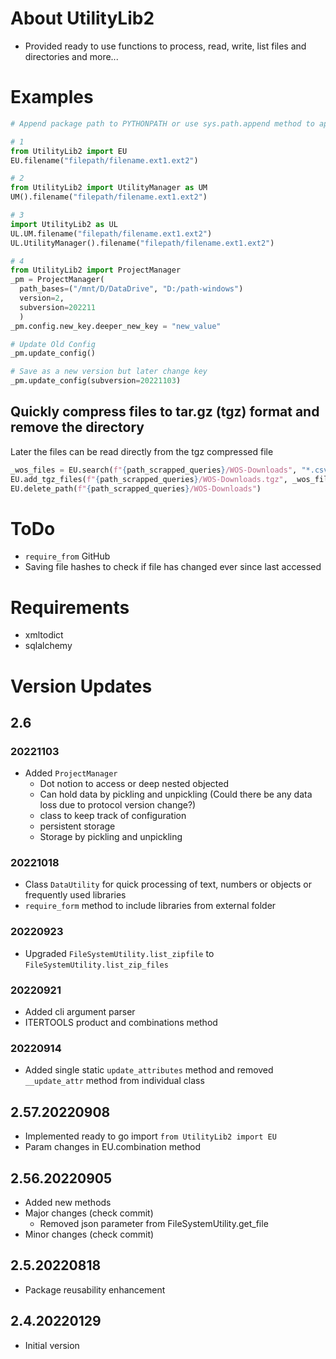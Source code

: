 # About UtilityLib2
* Provided ready to use functions to process, read, write, list files and directories and more...

# Examples

```python
# Append package path to PYTHONPATH or use sys.path.append method to append parent directory's path

# 1
from UtilityLib2 import EU
EU.filename("filepath/filename.ext1.ext2")

# 2
from UtilityLib2 import UtilityManager as UM
UM().filename("filepath/filename.ext1.ext2")

# 3
import UtilityLib2 as UL
UL.UM.filename("filepath/filename.ext1.ext2")
UL.UtilityManager().filename("filepath/filename.ext1.ext2")

# 4
from UtilityLib2 import ProjectManager
_pm = ProjectManager(
  path_bases=("/mnt/D/DataDrive", "D:/path-windows")
  version=2,
  subversion=202211
  )
_pm.config.new_key.deeper_new_key = "new_value"

# Update Old Config
_pm.update_config()

# Save as a new version but later change key
_pm.update_config(subversion=20221103)

```

## Quickly compress files to tar.gz (tgz) format and remove the directory
Later the files can be read directly from the tgz compressed file

```python
_wos_files = EU.search(f"{path_scrapped_queries}/WOS-Downloads", "*.csv")
EU.add_tgz_files(f"{path_scrapped_queries}/WOS-Downloads.tgz", _wos_files)
EU.delete_path(f"{path_scrapped_queries}/WOS-Downloads")
```

# ToDo
- `require_from` GitHub
- Saving file hashes to check if file has changed ever since last accessed

# Requirements
* xmltodict
* sqlalchemy

# Version Updates

## 2.6
### 20221103
* Added `ProjectManager`
  - Dot notion to access or deep nested objected
  - Can hold data by pickling and unpickling (Could there be any data loss due to protocol version change?)
  - class to keep track of configuration
  - persistent storage
  - Storage by pickling and unpickling

### 20221018
* Class `DataUtility` for quick processing of text, numbers or objects or frequently used libraries
* `require_form` method to include libraries from external folder

### 20220923
* Upgraded `FileSystemUtility.list_zipfile` to `FileSystemUtility.list_zip_files`

### 20220921
* Added cli argument parser
* ITERTOOLS product and combinations method

### 20220914
* Added single static `update_attributes` method and removed `__update_attr` method from individual class

## 2.57.20220908
* Implemented ready to go import `from UtilityLib2 import EU`
* Param changes in EU.combination method

## 2.56.20220905
* Added new methods
* Major changes (check commit)
  - Removed json parameter from FileSystemUtility.get_file
* Minor changes (check commit)

## 2.5.20220818
* Package reusability enhancement

## 2.4.20220129
* Initial version
